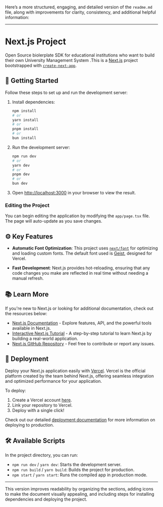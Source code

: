 Here’s a more structured, engaging, and detailed version of the `readme.md` file, along with improvements for clarity, consistency, and additional helpful information:

---

# Next.js Project

Open Source biolerplate SDK for educational institutions who want to build their own University Management System .This is a [Next.js](https://nextjs.org) project bootstrapped with [`create-next-app`](https://nextjs.org/docs/app/api-reference/cli/create-next-app).

## 🚀 Getting Started

Follow these steps to set up and run the development server:

1. Install dependencies:
   ```bash
   npm install
   # or
   yarn install
   # or
   pnpm install
   # or
   bun install
   ```

2. Run the development server:
   ```bash
   npm run dev
   # or
   yarn dev
   # or
   pnpm dev
   # or
   bun dev
   ```

3. Open [http://localhost:3000](http://localhost:3000) in your browser to view the result.

### Editing the Project

You can begin editing the application by modifying the `app/page.tsx` file. The page will auto-update as you save changes.

## ⚙️ Key Features

- **Automatic Font Optimization**: This project uses [`next/font`](https://nextjs.org/docs/app/building-your-application/optimizing/fonts) for optimizing and loading custom fonts. The default font used is [Geist](https://vercel.com/font), designed for Vercel.

- **Fast Development**: Next.js provides hot-reloading, ensuring that any code changes you make are reflected in real time without needing a manual refresh.

## 📚 Learn More

If you're new to Next.js or looking for additional documentation, check out the resources below:

- [Next.js Documentation](https://nextjs.org/docs) - Explore features, API, and the powerful tools available in Next.js.
- [Interactive Next.js Tutorial](https://nextjs.org/learn) - A step-by-step tutorial to learn Next.js by building a real-world application.
- [Next.js GitHub Repository](https://github.com/vercel/next.js) - Feel free to contribute or report any issues.

## 🚀 Deployment

Deploy your Next.js application easily with [Vercel](https://vercel.com). Vercel is the official platform created by the team behind Next.js, offering seamless integration and optimized performance for your application.

To deploy:

1. Create a Vercel account [here](https://vercel.com/signup).
2. Link your repository to Vercel.
3. Deploy with a single click!

Check out our detailed [deployment documentation](https://nextjs.org/docs/app/building-your-application/deploying) for more information on deploying to production.

## 🛠️ Available Scripts

In the project directory, you can run:

- `npm run dev` / `yarn dev`: Starts the development server.
- `npm run build` / `yarn build`: Builds the project for production.
- `npm start` / `yarn start`: Runs the compiled app in production mode.

---

This version improves readability by organizing the sections, adding icons to make the document visually appealing, and including steps for installing dependencies and deploying the project.